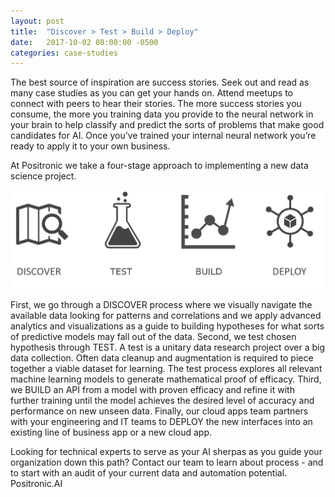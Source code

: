 ```yaml
---
layout: post
title:  "Discover > Test > Build > Deploy"
date:   2017-10-02 08:00:00 -0500
categories: case-studies
---
```


The best source of inspiration are success stories. Seek out and read as many case studies as you can get your hands on. Attend meetups to connect with peers to hear their stories. The more success stories you consume, the more you training data you provide to the neural network in your brain to help classify and predict the sorts of problems that make good candidates for AI. Once you’ve trained your internal neural network you’re ready to apply it to your own business.

At Positronic we take a four-stage approach to implementing a new data science project. 

<img src="/assets/images/depd.png" />
 
First, we go through a DISCOVER process where we visually navigate the available data looking for patterns and correlations and we apply advanced analytics and visualizations as a guide to building hypotheses for what sorts of predictive models may fall out of the data. Second, we test chosen hypothesis through TEST. A test is a unitary data research project over a big data collection. Often data cleanup and augmentation is required to piece together a viable dataset for learning. The test process explores all relevant machine learning models to generate mathematical proof of efficacy. Third, we BUILD an API from a model with proven efficacy and refine it with further training until the model achieves the desired level of accuracy and performance on new unseen data. Finally, our cloud apps team partners with your engineering and IT teams to DEPLOY the new interfaces into an existing line of business app or a new cloud app. 
 
Looking for technical experts to serve as your AI sherpas as you guide your organization down this path? Contact our team to learn about process - and to start with an audit of your current data and automation potential. Positronic.AI

